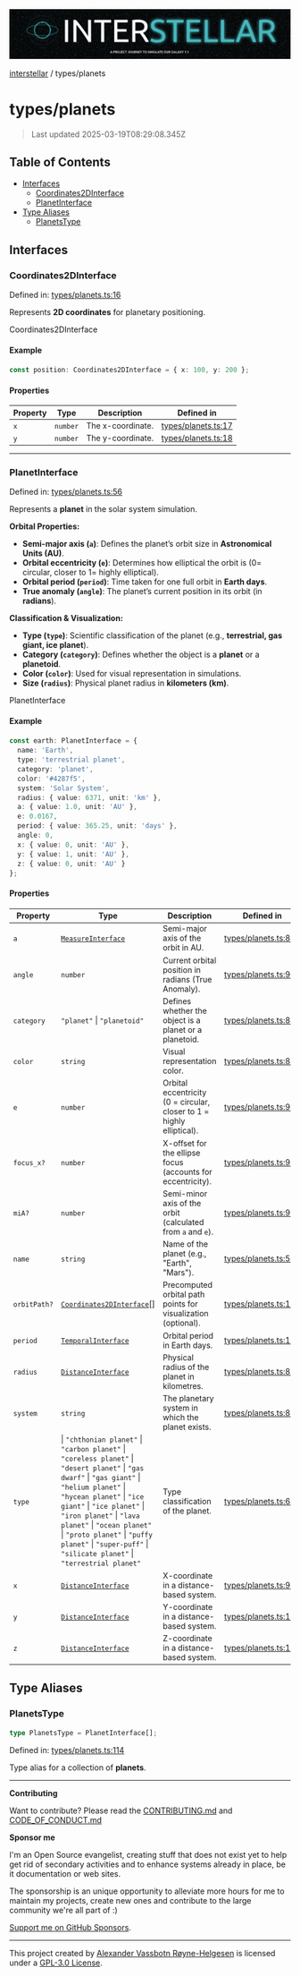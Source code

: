 <div><img alt="SPECCER logo" src="https://raw.githubusercontent.com/phun-ky/interstellar/main/public/interstellar-header.png" style="max-height:120px;"/></div>

[interstellar](../README.md) / types/planets

# types/planets

> Last updated 2025-03-19T08:29:08.345Z

## Table of Contents

- [Interfaces](#interfaces)
  - [Coordinates2DInterface](#coordinates2dinterface)
  - [PlanetInterface](#planetinterface)
- [Type Aliases](#type-aliases)
  - [PlanetsType](#planetstype)

## Interfaces

### Coordinates2DInterface

Defined in:
[types/planets.ts:16](https://github.com/phun-ky/interstellar/blob/main/src/types/planets.ts#L16)

Represents **2D coordinates** for planetary positioning.

Coordinates2DInterface

#### Example

```ts
const position: Coordinates2DInterface = { x: 100, y: 200 };
```

#### Properties

| Property           | Type     | Description       | Defined in                                                                                        |
| ------------------ | -------- | ----------------- | ------------------------------------------------------------------------------------------------- |
| <a id="x"></a> `x` | `number` | The x-coordinate. | [types/planets.ts:17](https://github.com/phun-ky/interstellar/blob/main/src/types/planets.ts#L17) |
| <a id="y"></a> `y` | `number` | The y-coordinate. | [types/planets.ts:18](https://github.com/phun-ky/interstellar/blob/main/src/types/planets.ts#L18) |

---

### PlanetInterface

Defined in:
[types/planets.ts:56](https://github.com/phun-ky/interstellar/blob/main/src/types/planets.ts#L56)

Represents a **planet** in the solar system simulation.

**Orbital Properties:**

- **Semi-major axis (`a`)**: Defines the planet’s orbit size in **Astronomical
  Units (AU)**.
- **Orbital eccentricity (`e`)**: Determines how elliptical the orbit is ($0 =$
  circular, closer to $1 =$ highly elliptical).
- **Orbital period (`period`)**: Time taken for one full orbit in **Earth
  days**.
- **True anomaly (`angle`)**: The planet’s current position in its orbit (in
  **radians**).

**Classification & Visualization:**

- **Type (`type`)**: Scientific classification of the planet (e.g.,
  **terrestrial, gas giant, ice planet**).
- **Category (`category`)**: Defines whether the object is a **planet** or a
  **planetoid**.
- **Color (`color`)**: Used for visual representation in simulations.
- **Size (`radius`)**: Physical planet radius in **kilometers (km)**.

PlanetInterface

#### Example

```ts
const earth: PlanetInterface = {
  name: 'Earth',
  type: 'terrestrial planet',
  category: 'planet',
  color: '#4287f5',
  system: 'Solar System',
  radius: { value: 6371, unit: 'km' },
  a: { value: 1.0, unit: 'AU' },
  e: 0.0167,
  period: { value: 365.25, unit: 'days' },
  angle: 0,
  x: { value: 0, unit: 'AU' },
  y: { value: 1, unit: 'AU' },
  z: { value: 0, unit: 'AU' }
};
```

#### Properties

| Property                            | Type                                                                                                                                                                                                                                                                                                                                                                         | Description                                                           | Defined in                                                                                          |
| ----------------------------------- | ---------------------------------------------------------------------------------------------------------------------------------------------------------------------------------------------------------------------------------------------------------------------------------------------------------------------------------------------------------------------------- | --------------------------------------------------------------------- | --------------------------------------------------------------------------------------------------- |
| <a id="a"></a> `a`                  | [`MeasureInterface`](distance.md#measureinterface)                                                                                                                                                                                                                                                                                                                           | Semi-major axis of the orbit in AU.                                   | [types/planets.ts:88](https://github.com/phun-ky/interstellar/blob/main/src/types/planets.ts#L88)   |
| <a id="angle"></a> `angle`          | `number`                                                                                                                                                                                                                                                                                                                                                                     | Current orbital position in radians (True Anomaly).                   | [types/planets.ts:96](https://github.com/phun-ky/interstellar/blob/main/src/types/planets.ts#L96)   |
| <a id="category"></a> `category`    | `"planet"` \| `"planetoid"`                                                                                                                                                                                                                                                                                                                                                  | Defines whether the object is a planet or a planetoid.                | [types/planets.ts:80](https://github.com/phun-ky/interstellar/blob/main/src/types/planets.ts#L80)   |
| <a id="color"></a> `color`          | `string`                                                                                                                                                                                                                                                                                                                                                                     | Visual representation color.                                          | [types/planets.ts:82](https://github.com/phun-ky/interstellar/blob/main/src/types/planets.ts#L82)   |
| <a id="e"></a> `e`                  | `number`                                                                                                                                                                                                                                                                                                                                                                     | Orbital eccentricity (0 = circular, closer to 1 = highly elliptical). | [types/planets.ts:90](https://github.com/phun-ky/interstellar/blob/main/src/types/planets.ts#L90)   |
| <a id="focus_x"></a> `focus_x?`     | `number`                                                                                                                                                                                                                                                                                                                                                                     | X-offset for the ellipse focus (accounts for eccentricity).           | [types/planets.ts:94](https://github.com/phun-ky/interstellar/blob/main/src/types/planets.ts#L94)   |
| <a id="mia"></a> `miA?`             | `number`                                                                                                                                                                                                                                                                                                                                                                     | Semi-minor axis of the orbit (calculated from `a` and `e`).           | [types/planets.ts:92](https://github.com/phun-ky/interstellar/blob/main/src/types/planets.ts#L92)   |
| <a id="name"></a> `name`            | `string`                                                                                                                                                                                                                                                                                                                                                                     | Name of the planet (e.g., "Earth", "Mars").                           | [types/planets.ts:58](https://github.com/phun-ky/interstellar/blob/main/src/types/planets.ts#L58)   |
| <a id="orbitpath"></a> `orbitPath?` | [`Coordinates2DInterface`](planets.md#coordinates2dinterface)\[]                                                                                                                                                                                                                                                                                                             | Precomputed orbital path points for visualization (optional).         | [types/planets.ts:106](https://github.com/phun-ky/interstellar/blob/main/src/types/planets.ts#L106) |
| <a id="period"></a> `period`        | [`TemporalInterface`](temporal.md#temporalinterface)                                                                                                                                                                                                                                                                                                                         | Orbital period in Earth days.                                         | [types/planets.ts:104](https://github.com/phun-ky/interstellar/blob/main/src/types/planets.ts#L104) |
| <a id="radius"></a> `radius`        | [`DistanceInterface`](distance.md#distanceinterface)                                                                                                                                                                                                                                                                                                                         | Physical radius of the planet in kilometres.                          | [types/planets.ts:86](https://github.com/phun-ky/interstellar/blob/main/src/types/planets.ts#L86)   |
| <a id="system"></a> `system`        | `string`                                                                                                                                                                                                                                                                                                                                                                     | The planetary system in which the planet exists.                      | [types/planets.ts:84](https://github.com/phun-ky/interstellar/blob/main/src/types/planets.ts#L84)   |
| <a id="type"></a> `type`            | \| `"chthonian planet"` \| `"carbon planet"` \| `"coreless planet"` \| `"desert planet"` \| `"gas dwarf"` \| `"gas giant"` \| `"helium planet"` \| `"hycean planet"` \| `"ice giant"` \| `"ice planet"` \| `"iron planet"` \| `"lava planet"` \| `"ocean planet"` \| `"proto planet"` \| `"puffy planet"` \| `"super-puff"` \| `"silicate planet"` \| `"terrestrial planet"` | Type classification of the planet.                                    | [types/planets.ts:60](https://github.com/phun-ky/interstellar/blob/main/src/types/planets.ts#L60)   |
| <a id="x-1"></a> `x`                | [`DistanceInterface`](distance.md#distanceinterface)                                                                                                                                                                                                                                                                                                                         | X-coordinate in a distance-based system.                              | [types/planets.ts:98](https://github.com/phun-ky/interstellar/blob/main/src/types/planets.ts#L98)   |
| <a id="y-1"></a> `y`                | [`DistanceInterface`](distance.md#distanceinterface)                                                                                                                                                                                                                                                                                                                         | Y-coordinate in a distance-based system.                              | [types/planets.ts:100](https://github.com/phun-ky/interstellar/blob/main/src/types/planets.ts#L100) |
| <a id="z"></a> `z`                  | [`DistanceInterface`](distance.md#distanceinterface)                                                                                                                                                                                                                                                                                                                         | Z-coordinate in a distance-based system.                              | [types/planets.ts:102](https://github.com/phun-ky/interstellar/blob/main/src/types/planets.ts#L102) |

## Type Aliases

### PlanetsType

```ts
type PlanetsType = PlanetInterface[];
```

Defined in:
[types/planets.ts:114](https://github.com/phun-ky/interstellar/blob/main/src/types/planets.ts#L114)

Type alias for a collection of **planets**.

---

**Contributing**

Want to contribute? Please read the
[CONTRIBUTING.md](https://github.com/phun-ky/interstellar/blob/main/CONTRIBUTING.md)
and
[CODE_OF_CONDUCT.md](https://github.com/phun-ky/interstellar/blob/main/CODE_OF_CONDUCT.md)

**Sponsor me**

I'm an Open Source evangelist, creating stuff that does not exist yet to help
get rid of secondary activities and to enhance systems already in place, be it
documentation or web sites.

The sponsorship is an unique opportunity to alleviate more hours for me to
maintain my projects, create new ones and contribute to the large community
we're all part of :)

[Support me on GitHub Sponsors](https://github.com/sponsors/phun-ky).

---

This project created by [Alexander Vassbotn Røyne-Helgesen](http://phun-ky.net)
is licensed under a
[GPL-3.0 License](https://choosealicense.com/licenses/gpl-3.0/).

